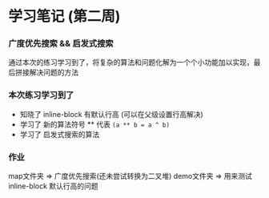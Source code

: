 # 学习笔记 (第二周)

### 广度优先搜索 && 启发式搜索
通过本次的练习学习到了，将复杂的算法和问题化解为一个个小功能加以实现，最后拼接解决问题的方法

### 本次练习学习到了
+ 知晓了 inline-block 有默认行高 (可以在父级设置行高解决)
+ 学习了 新的算法符号 ** 代表 `(a ** b = a ^ b)`
+ 学习了 启发式搜索的算法

### 作业
map文件夹 => 广度优先搜索(还未尝试转换为二叉堆)
demo文件夹 => 用来测试 inline-block 默认行高的问题
